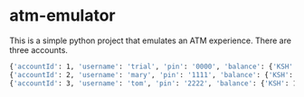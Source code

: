 # atm-emulator

This is a simple python project that emulates an ATM experience.
There are three accounts.

```bash
{'accountId': 1, 'username': 'trial', 'pin': '0000', 'balance': {'KSH': 1000, 'USD': 0}}
{'accountId': 2, 'username': 'mary', 'pin': '1111', 'balance': {'KSH': 1000000, 'USD': 10000}}
{'accountId': 3, 'username': 'tom', 'pin': '2222', 'balance': {'KSH': 140000, 'USD': 2000}}
```


